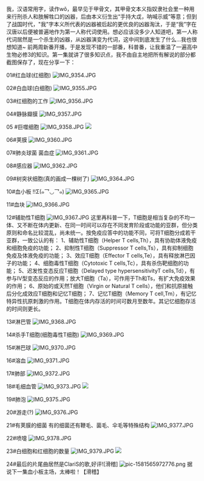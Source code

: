 我，汉语常用字，读作wǒ，最早见于甲骨文，其甲骨文本义指奴隶社会里一种用来行刑杀人和肢解牲口的凶器，后由本义衍生出“手持大戉，呐喊示威”等意；但到了战国时代，"我"字本义所代表的凶器被后起的更优良的凶器淘汰，于是“我”字在汉唐以后便被普遍地作为第一人称代词使用。想必应该没多少人知道吧，第一人称代词居然是一个杀生的凶器，从凶器演变为代词，这中间到底发生了什么...我也很想知道~
前两周新番开播，于是发现不错的一部番，科普番，让我重温了一遍高中生物必修3的知识。第一集就讲了很多知识点，我不由自主地把所有解说的部分都截图保存了，现在分享一下：

01#红血球(红细胞)
![](./IMG_9354.JPG "IMG_9354.JPG")

02#白血球(白细胞)
![](./IMG_9355.JPG "IMG_9355.JPG")

03#红细胞的工作
![](./IMG_9356.JPG "IMG_9356.JPG")

04#静脉瓣膜
![](./IMG_9357.JPG "IMG_9357.JPG")

05 #巨噬细胞
![](./IMG_9358.JPG "IMG_9358.JPG")
![](./images/1581566653940.png)

06#荚膜
![](./IMG_9360.JPG "IMG_9360.JPG")

07#肺炎球菌 菌血症
![](./IMG_9361.JPG "IMG_9361.JPG")

08#感应器
![](./IMG_9362.JPG "IMG_9362.JPG")

09#树突状细胞(真的画成一棵树了)
![](./IMG_9364.JPG "IMG_9364.JPG")

10#血小板 !!Σ(๑乛◡乛๑)
![](./IMG_9365.JPG "IMG_9365.JPG")

11#血块
![](./IMG_9366.JPG "IMG_9366.JPG")

12#辅助性T细胞
![](./IMG_9367.JPG "IMG_9367.JPG")
这里再科普一下，T细胞是相当复杂的不均一体、又不断在体内更新、在同一时间可以存在不同发育阶段或功能的亚群，但分类原则和命名比较混乱，尚未统一。按免疫应答中的功能不同，可将T细胞分成若干亚群，一致公认的有：
1、辅助性T细胞（Helper T cells,Th），具有协助体液免疫和细胞免疫的功能；
2、抑制性T细胞（Suppressor T cells,Ts），具有抑制细胞免疫及体液免疫的功能；
3、效应T细胞（Effector T cells,Te），具有释放淋巴因子的功能；
4、细胞毒性T细胞（Cytotoxic T cells,Tc），具有杀伤靶细胞的功能；
5、迟发性变态反应T细胞（Delayed type hypersensitivityT cells,Td），有参与Ⅳ型变态反应的作用；放大T细胞（Ta），可作用于Th和Ts，有扩大免疫效果的作用；
6、原始的或天然T细胞（Virgin or Natural T cells），他们和抗原接触后分化成效应T细胞和记忆T细胞；
7、记忆T细胞（Memory T cell,Tm），有记忆特异性抗原刺激的作用。T细胞在体内存活的时间可数月至数年。其记忆细胞存活的时间则更长。

13#淋巴管
![](./IMG_9368.JPG "IMG_9368.JPG")

14#杀手T细胞(细胞毒性T细胞)
![](./IMG_9369.JPG "IMG_9369.JPG")

15#淋巴球
![](./IMG_9370.JPG "IMG_9370.JPG")

16#溶血
![](./IMG_9371.JPG "IMG_9371.JPG")

17#肺部
![](./IMG_9372.JPG "IMG_9372.JPG")

18#毛细血管
![](./IMG_9373.JPG "IMG_9373.JPG")
![](./images/1581566767795.png)

19#肺泡
![](./IMG_9375.JPG "IMG_9375.JPG")

20#游走(?)
![](./IMG_9376.JPG "IMG_9376.JPG")

21#有荚膜的细菌
有的细菌还有鞭毛、菌毛、伞毛等特殊结构
![](./IMG_9377.JPG "IMG_9377.JPG")

22#喷嚏
![](./IMG_9378.JPG "IMG_9378.JPG")

23#白细胞和红细胞的数量
![](./IMG_9379.JPG "IMG_9379.JPG")
![](./images/1581566834442.png)

24#最后的片尾曲居然是ClariS的歌,好评![滑稽]
![](./pic-1581565972776.png "pic-1581565972776.png")
据说下一集血小板主场，太棒啦！【滑稽】